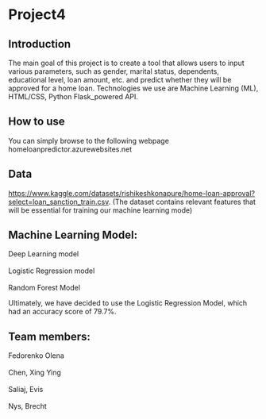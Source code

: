 # Project4

## Introduction

The main goal of this project is to create a tool that allows users to input various parameters, such as gender, marital status, dependents, educational level, loan amount, etc. and predict whether they will be approved for a home loan. Technologies we use are Machine Learning (ML), HTML/CSS, Python Flask_powered API. 

## How to use

You can simply browse to the following webpage
homeloanpredictor.azurewebsites.net

## Data

https://www.kaggle.com/datasets/rishikeshkonapure/home-loan-approval?select=loan_sanction_train.csv. (The dataset contains relevant features that will be essential for training our machine learning mode)


## Machine Learning Model:

Deep Learning model <br>
<br> Logistic Regression model <br>
<br> Random Forest Model

Ultimately, we have decided to use the Logistic Regression Model, which had an accuracy score of 79.7%. 

## Team members:

 Fedorenko Olena <br>
<br> Chen, Xing Ying <br>
<br> Saliaj, Evis <br>
<br> Nys, Brecht 
